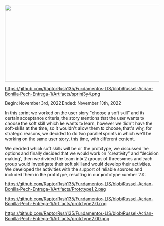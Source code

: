 <img src="" width="550" height="250"/>


https://github.com/RaptorRush135/Fundamentos-LIS/blob/Russel-Adrian-Bonilla-Pech-Entrega-1/Artifacts/sprint3y4.png



Begin: November 3rd, 2022
Ended:  November 10th, 2022

In this sprint we worked on the user story "choose a soft skill” and its certain acceptance criteria, the story mentions that the user wants to choose the soft skill which he wants to learn, however we didn't have the soft-skills at the time, so it wouldn't allow them to choose, that's why, for strategic reasons, we decided to do two parallel sprints in which we'll be working on the same user story, this time, with different content.

We decided which soft skills will be on the prototype, we discussed the options and finally decided that we would work on “creativity” and “decision making”, then we divided the team into 2 groups of threesomes and each group would investigate their soft skill and would develop their activities. We developed the activities with the support of reliable sources and included them in the prototype, resulting in our prototype number 2.0:

https://github.com/RaptorRush135/Fundamentos-LIS/blob/Russel-Adrian-Bonilla-Pech-Entrega-1/Artifacts/Prototype1.2.png

https://github.com/RaptorRush135/Fundamentos-LIS/blob/Russel-Adrian-Bonilla-Pech-Entrega-1/Artifacts/prototype2.0.png

https://github.com/RaptorRush135/Fundamentos-LIS/blob/Russel-Adrian-Bonilla-Pech-Entrega-1/Artifacts/prototype2.00.png

